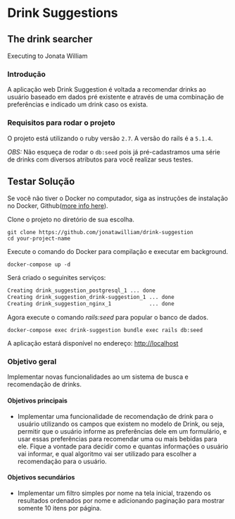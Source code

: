 # Drink Suggestions

## The drink searcher

Executing to Jonata William

### Introdução

A aplicação web Drink Suggestion é voltada a recomendar drinks ao usuário baseado em dados
pré existente e através de uma combinação de preferências e indicado um drink caso os exista.

### Requisitos para rodar o projeto

O projeto está utilizando o ruby versão `2.7`. A versão do rails é a `5.1.4`.

*OBS:* Não esqueça de rodar o `db:seed` pois já pré-cadastramos uma série de drinks com diversos atributos
para você realizar seus testes.

## Testar Solução

Se você não tiver o Docker no computador, siga as instruções de instalação no Docker, Github([more info here](https://github.com/docker/docker-install)).

Clone o projeto no diretório de sua escolha.
```
git clone https://github.com/jonatawilliam/drink-suggestion
cd your-project-name
```

Execute o comando do Docker para compilação e executar em background.
```
docker-compose up -d
```

Será criado o seguinites serviços:

```sh
Creating drink_suggestion_postgresql_1 ... done
Creating drink_suggestion_drink-suggestion_1 ... done
Creating drink_suggestion_nginx_1            ... done
```

Agora execute o comando *rails:seed* para popular o banco de dados.
```
docker-compose exec drink-suggestion bundle exec rails db:seed
```


A aplicação estará disponível no endereço:
[http://localhost](http://localhost)




### Objetivo geral

Implementar novas funcionalidades ao um sistema de busca e recomendação de drinks.

#### Objetivos principais

* Implementar uma funcionalidade de recomendação de drink para o usuário utilizando os campos que existem no modelo de Drink, ou seja, permitir que o usuário informe as preferências dele em um formulário, e usar essas preferências para recomendar uma ou mais bebidas para ele. Fique a vontade para decidir como e quantas informações o usuário vai informar, e qual algoritmo vai ser utilizado para escolher a recomendação para o usuário.

#### Objetivos secundários

* Implementar um filtro simples por nome na tela inicial, trazendo os resultados ordenados por nome e adicionando paginação para mostrar somente 10 itens por página.



